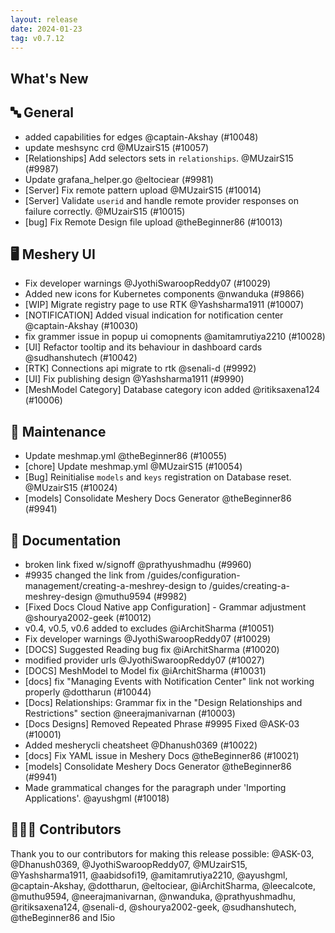 ```yaml
---
layout: release
date: 2024-01-23
tag: v0.7.12
---
```


## What's New

## 🔤 General

- added capabilities for edges @captain-Akshay (#10048)
- update meshsync crd @MUzairS15 (#10057)
- [Relationships] Add selectors sets in `relationships`. @MUzairS15 (#9987)
- Update grafana_helper.go @eltociear (#9981)
- [Server] Fix remote pattern upload @MUzairS15 (#10014)
- [Server] Validate `userid` and handle remote provider responses on failure correctly. @MUzairS15 (#10015)
- [bug] Fix Remote Design file upload @theBeginner86 (#10013)

## 🖥 Meshery UI

- Fix developer warnings @JyothiSwaroopReddy07 (#10029)
- Added new icons for Kubernetes components @nwanduka (#9866)
- [WIP] Migrate registry page to use RTK @Yashsharma1911 (#10007)
- [NOTIFICATION] Added visual indication for notification center @captain-Akshay (#10030)
- fix grammer issue in popup ui comopnents @amitamrutiya2210 (#10028)
- [UI] Refactor tooltip and its behaviour in dashboard cards @sudhanshutech (#10042)
- [RTK] Connections api migrate to rtk @senali-d (#9992)
- [UI] Fix publishing design @Yashsharma1911 (#9990)
- [MeshModel Category] Database category icon added @ritiksaxena124 (#10006)

## 🧰 Maintenance

- Update meshmap.yml @theBeginner86 (#10055)
- [chore] Update meshmap.yml @MUzairS15 (#10054)
- [Bug] Reinitialise `models` and `keys` registration on Database reset. @MUzairS15 (#10024)
- [models] Consolidate Meshery Docs Generator @theBeginner86 (#9941)

## 📖 Documentation

- broken link fixed w/signoff @prathyushmadhu (#9960)
- #9935 changed the link from /guides/configuration-management/creating-a-meshrey-design to /guides/creating-a-meshrey-design @muthu9594 (#9982)
- [Fixed Docs Cloud Native app Configuration] - Grammar adjustment @shourya2002-geek (#10012)
- v0.4, v0.5, v0.6 added to excludes @iArchitSharma (#10051)
- Fix developer warnings @JyothiSwaroopReddy07 (#10029)
- [DOCS] Suggested Reading bug fix @iArchitSharma (#10020)
- modified provider urls @JyothiSwaroopReddy07 (#10027)
- [DOCS] MeshModel to Model fix @iArchitSharma (#10031)
- [docs] fix "Managing Events with Notification Center" link not working properly @dottharun (#10044)
- [Docs] Relationships: Grammar fix in the "Design Relationships and Restrictions" section @neerajmanivarnan (#10003)
- [Docs Designs] Removed Repeated Phrase #9995 Fixed @ASK-03 (#10001)
- Added mesherycli cheatsheet @Dhanush0369 (#10022)
- [docs] Fix YAML issue in Meshery Docs @theBeginner86 (#10021)
- [models] Consolidate Meshery Docs Generator @theBeginner86 (#9941)
- Made grammatical changes for the paragraph under 'Importing Applications'. @ayushgml (#10018)

## 👨🏽‍💻 Contributors

Thank you to our contributors for making this release possible:
@ASK-03, @Dhanush0369, @JyothiSwaroopReddy07, @MUzairS15, @Yashsharma1911, @aabidsofi19, @amitamrutiya2210, @ayushgml, @captain-Akshay, @dottharun, @eltociear, @iArchitSharma, @leecalcote, @muthu9594, @neerajmanivarnan, @nwanduka, @prathyushmadhu, @ritiksaxena124, @senali-d, @shourya2002-geek, @sudhanshutech, @theBeginner86 and l5io

